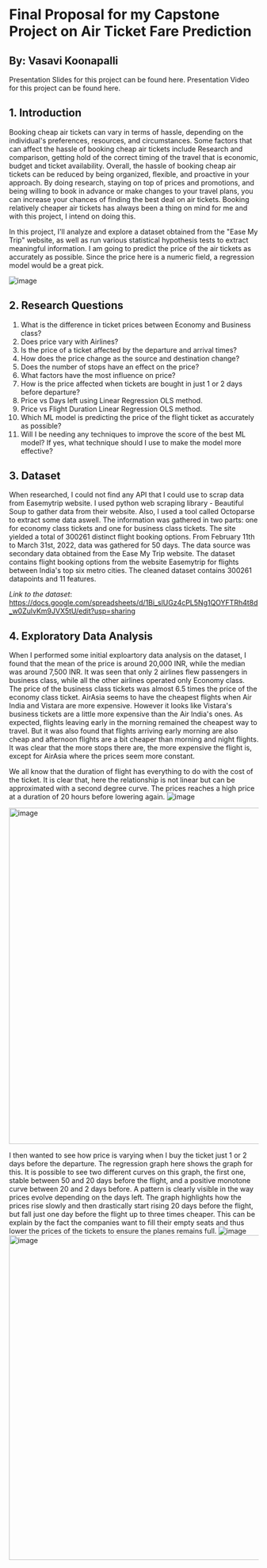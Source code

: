 # Final Proposal for my Capstone Project on Air Ticket Fare Prediction
## By: Vasavi Koonapalli

Presentation Slides for this project can be found here.
Presentation Video for this project can be found here.

## 1. Introduction
Booking cheap air tickets can vary in terms of hassle, depending on the individual's preferences, resources, and circumstances. Some factors that can affect the hassle of booking cheap air tickets include Research and comparison, getting hold of the correct timing of the travel that is economic, budget and ticket availability. Overall, the hassle of booking cheap air tickets can be reduced by being organized, flexible, and proactive in your approach. By doing research, staying on top of prices and promotions, and being willing to book in advance or make changes to your travel plans, you can increase your chances of finding the best deal on air tickets. Booking relatively cheaper air tickets has always been a thing on mind for me and with this project, I intend on doing this. 

In this project, I'll analyze and explore a dataset obtained from the "Ease My Trip" website, as well as run various statistical hypothesis tests to extract meaningful information. I am going to predict the price of the air tickets as accurately as possible. Since the price here is a numeric field, a regression model would be a great pick.

![image](https://user-images.githubusercontent.com/56116206/218330081-aa9144d6-bef0-40af-9fb1-9b723a388cf8.png)

## 2. Research Questions
1. What is the difference in ticket prices between Economy and Business class?
2. Does price vary with Airlines?
3. Is the price of a ticket affected by the departure and arrival times?
4. How does the price change as the source and destination change?
5. Does the number of stops have an effect on the price?
6. What factors have the most influence on price?
7. How is the price affected when tickets are bought in just 1 or 2 days before departure?
8. Price vs Days left using Linear Regression OLS method.
9. Price vs Flight Duration Linear Regression OLS method.
10. Which ML model is predicting the price of the flight ticket as accurately as possible?
11. Will I be needing any techniques to improve the score of the best ML model? If yes, what technique should I use to make the model more effective?

## 3. Dataset
When researched, I could not find any API that I could use to scrap data from Easemytrip website. I used python web scraping library - Beautiful Soup to gather data from their website. Also, I used a tool called Octoparse to extract some data aswell. The information was gathered in two parts: one for economy class tickets and one for business class tickets. The site yielded a total of 300261 distinct flight booking options. From February 11th to March 31st, 2022, data was gathered for 50 days. The data source was secondary data obtained from the Ease My Trip website.
The dataset contains flight booking options from the website Easemytrip for flights between India's top six metro cities. The cleaned dataset contains 300261 datapoints and 11 features.

_Link to the dataset_: https://docs.google.com/spreadsheets/d/1Bi_slUGz4cPL5Ng1QOYFTRh4t8d_w0ZulvKm9JVX5tU/edit?usp=sharing

## 4. Exploratory Data Analysis
When I performed some initial exploartory data analysis on the dataset, I found that the mean of the price is around 20,000 INR, while the median was around 7,500 INR. It was seen that only 2 airlines flew passengers in business class, while all the other airlines operated only Economy class. The price of the business class tickets was almost 6.5 times the price of the economy class ticket. 
AirAsia seems to have the cheapest flights when Air India and Vistara are more expensive. However it looks like Vistara's business tickets are a little more expensive than the Air India's ones. 
As expected, flights leaving early in the morning remained the cheapest way to travel. But it was also found that flights arriving early morning are also cheap and afternoon flights are a bit cheaper than morning and night flights. It was clear that the more stops there are, the more expensive the flight is, except for AirAsia where the prices seem more constant. 

We all know that the duration of flight has everything to do with the cost of the ticket. 
It is clear that, here the relationship is not linear but can be approximated with a second degree curve. The prices reaches a high price at a duration of 20 hours before lowering again.
![image](https://user-images.githubusercontent.com/56116206/236880184-4ddc2166-043d-47c6-b154-af425192b6a6.png)

<img width="679" alt="image" src="https://user-images.githubusercontent.com/56116206/236880009-59ab5dd6-cf55-4e1e-a85b-a030cc864696.png">

I then wanted to see how price is varying when I buy the ticket just 1 or 2 days before the departure. The regression graph here shows the graph for this. It is possible to see two different curves on this graph, the first one, stable between 50 and 20 days before the flight, and a positive monotone curve between 20 and 2 days before. A pattern is clearly visible in the way prices evolve depending on the days left.
The graph highlights how the prices rise slowly and then drastically start rising 20 days before the flight, but fall just one day before the flight up to three times cheaper. This can be explain by the fact the companies want to fill their empty seats and thus lower the prices of the tickets to ensure the planes remains full.
![image](https://user-images.githubusercontent.com/56116206/236880322-dc3f4f2c-3b12-4c77-8214-7371671bd40e.png)
<img width="656" alt="image" src="https://user-images.githubusercontent.com/56116206/236880679-4cd6a401-7b09-4e20-b27a-669040b4370c.png">





